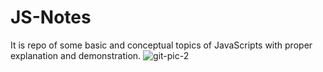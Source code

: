 # JS-Notes
It is repo of some basic and conceptual topics of JavaScripts with proper explanation and demonstration.
![git-pic-2](https://user-images.githubusercontent.com/71059909/156771777-64c3dc88-b6b4-47b7-9261-705a5e8ab13a.JPG)

